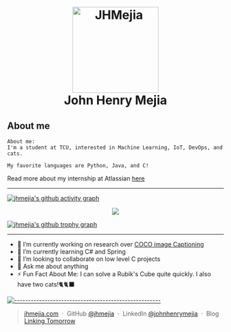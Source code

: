 <h1 align="center">
  <br>
  <a href="https://jhmejia.com/"><img src="https://i.imgur.com/JZXTZOR.png" alt="JHMejia" width="200"></a>
  <br>
  John Henry Mejia
  <br>
</h1>


## About me


```
About me:
I'm a student at TCU, interested in Machine Learning, IoT, DevOps, and cats.

My favorite languages are Python, Java, and C!
```

Read more about my internship at Atlassian [here](https://tcu.box.com/v/jhmejiainternship)

---


[![jhmejia's github activity graph](https://github-readme-activity-graph.vercel.app/graph?username=jhmejia&theme=github)](https://jhmejia.com)


<p align="center">
    <a href="https://jhmejia.com/"><img src="https://streak-stats.demolab.com/?user=jhmejia&theme=github-dark-blue"/></a>
</p>



[![jhmejia's github trophy graph](https://github-profile-trophy.vercel.app/?username=jhmejia&theme=tokyonight)](https://jhmejia.com)


---


- 🔭 I’m currently working on research over [COCO image Captioning](https://cocodataset.org)
- 🌱 I’m currently learning C# and Spring
- 👯 I’m looking to collaborate on low level C projects
- 💬 Ask me about anything
- :zap: Fun Fact About Me: I can solve a Rubik's Cube quite quickly. I also have two cats!🐈🐈‍⬛

[![-----------------------------------------------------](https://raw.githubusercontent.com/andreasbm/readme/master/assets/lines/water.png)](https://github.com/jhmejia?tab=repositories)
> [jhmejia.com](https://www.jhmejia.com) &nbsp;&middot;&nbsp;
> GitHub [@jhmejia](https://github.com/jhmejia) &nbsp;&middot;&nbsp;
> LinkedIn [@johnhenrymejia](https://linkedin.com/in/johnhenrymejia) &nbsp;&middot;&nbsp;
> Blog [Linking Tomorrow](https://linkingtomorrow.blogspot.com/)

